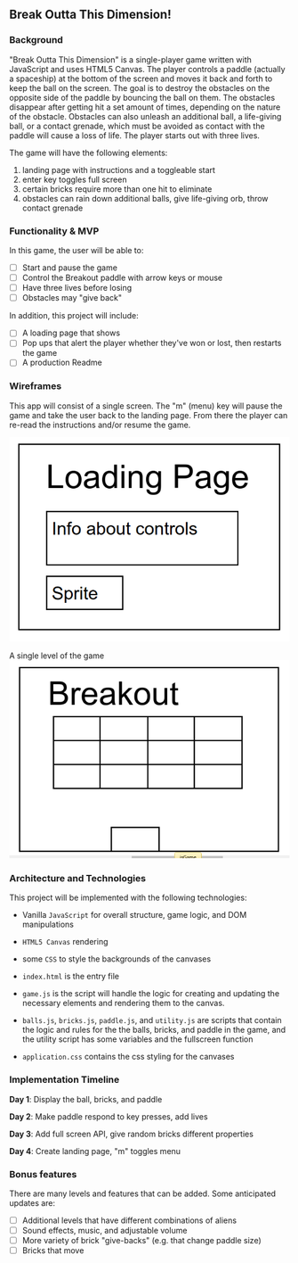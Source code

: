 ## Break Outta This Dimension!

### Background

"Break Outta This Dimension" is a single-player game written with JavaScript and uses HTML5 Canvas. The player controls a paddle (actually a spaceship) at the bottom of the screen and moves it back and forth to keep the ball on the screen. The goal is to destroy the obstacles on the opposite side of the paddle by bouncing the ball on them. The obstacles disappear after getting hit a set amount of times, depending on the nature of the obstacle. Obstacles can also unleash an additional ball, a life-giving ball, or a contact grenade, which must be avoided as contact with the paddle will cause a loss of life. The player starts out with three lives.

The game will have the following elements:
1) landing page with instructions and a toggleable start
2) enter key toggles full screen
3) certain bricks require more than one hit to eliminate
4) obstacles can rain down additional balls, give life-giving orb, throw contact grenade

### Functionality & MVP  

In this game, the user will be able to:

- [ ] Start and pause the game
- [ ] Control the Breakout paddle with arrow keys or mouse
- [ ] Have three lives before losing
- [ ] Obstacles may "give back"

In addition, this project will include:

- [ ] A loading page that shows
- [ ] Pop ups that alert the player whether they've won or lost, then restarts the game
- [ ] A production Readme

### Wireframes

This app will consist of a single screen. The "m" (menu) key will pause the game and take the user back to the landing page. From there the player can re-read the instructions and/or resume the game.

![loading](lib/docs/wireframes/loading.png)

A single level of the game
![breakout](lib/docs/wireframes/breakout.png)

### Architecture and Technologies

This project will be implemented with the following technologies:

- Vanilla `JavaScript` for overall structure, game logic, and DOM manipulations
- `HTML5 Canvas` rendering
- some `CSS` to style the backgrounds of the canvases

- `index.html` is the entry file
- `game.js` is the script will handle the logic for creating and updating the necessary elements and rendering them to the canvas.
- `balls.js`, `bricks.js`, `paddle.js`, and `utility.js` are scripts that contain the logic and rules for the the balls, bricks, and paddle in the game, and the utility script has some variables and the fullscreen function
- `application.css` contains the css styling for the canvases


### Implementation Timeline

**Day 1**: Display the ball, bricks, and paddle

**Day 2**: Make paddle respond to key presses, add lives

**Day 3**: Add full screen API, give random bricks different properties

**Day 4**: Create landing page, "m" toggles menu

### Bonus features

There are many levels and features that can be added.  Some anticipated updates are:

- [ ] Additional levels that have different combinations of aliens
- [ ] Sound effects, music, and adjustable volume
- [ ] More variety of brick "give-backs" (e.g. that change paddle size)
- [ ] Bricks that move
